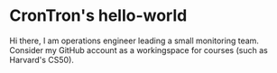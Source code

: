 # CronTron's hello-world
Hi there,
I am operations engineer leading a small monitoring team.
Consider my GitHub account as a workingspace for courses (such as Harvard's CS50).

